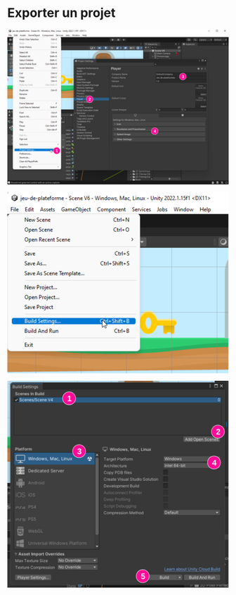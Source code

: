 # Exporter un projet

![Configurer le lecteur Unity (titre, auteurs, icône, etc)](./connfigure_player_settings.svg)

![Ouvrir le menu pour l'exportation](./menu_build_settings.svg)

![Inclure les scènes, s'assurer de la plateforme et exporter](./configure_build_settings.svg)
